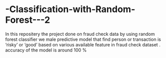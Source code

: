 # -Classification-with-Random-Forest---2

In this repositery the project done on fraud check data by using random forest classifier we male predictive model that find person or transaction is ‘risky’ or ‘good’ based on various available feature  in fraud check dataset . accuracy of the model is around 100 % 
